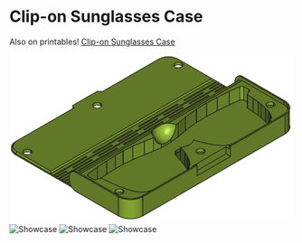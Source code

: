 # Clip-on Sunglasses Case

Also on printables! [Clip-on Sunglasses Case](https://www.printables.com/model/1251314-clip-on-sunglasses-case)  

![Showcase](Resources/image.png)
![Showcase](Resources/DSC02414.jpg)
![Showcase](Resources/DSC02415.jpg)
![Showcase](Resources/DSC02416.jpg)